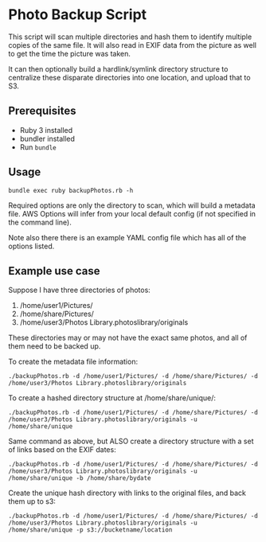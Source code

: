 # Photo Backup Script

This script will scan multiple directories and hash them to identify multiple copies of the same file.  It will also read in EXIF data from the picture as well to get the time the picture was taken.

It can then optionally build a hardlink/symlink directory structure to centralize these disparate directories into one location, and upload that to S3.

## Prerequisites

- Ruby 3 installed
- bundler installed
- Run `bundle`

## Usage

`bundle exec ruby backupPhotos.rb -h`

Required options are only the directory to scan, which will build a metadata file.  AWS Options will infer from your local default config (if not specified in the command line).

Note also there there is an example YAML config file which has all of the options listed.

## Example use case

Suppose I have three directories of photos:
1. /home/user1/Pictures/
2. /home/share/Pictures/
3. /home/user3/Photos Library.photoslibrary/originals

These directories may or may not have the exact same photos, and all of them need to be backed up.

To create the metadata file information:
```
./backupPhotos.rb -d /home/user1/Pictures/ -d /home/share/Pictures/ -d /home/user3/Photos Library.photoslibrary/originals
```

To create a hashed directory structure at /home/share/unique/<hash>:
```
./backupPhotos.rb -d /home/user1/Pictures/ -d /home/share/Pictures/ -d /home/user3/Photos Library.photoslibrary/originals -u /home/share/unique
```

Same command as above, but ALSO create a directory structure with a set of links based on the EXIF dates:
```
./backupPhotos.rb -d /home/user1/Pictures/ -d /home/share/Pictures/ -d /home/user3/Photos Library.photoslibrary/originals -u /home/share/unique -b /home/share/bydate
```

Create the unique hash directory with links to the original files, and back them up to s3:
```
./backupPhotos.rb -d /home/user1/Pictures/ -d /home/share/Pictures/ -d /home/user3/Photos Library.photoslibrary/originals -u /home/share/unique -p s3://bucketname/location
```
